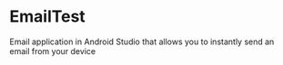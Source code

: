 # EmailTest
Email application in Android Studio that allows you to instantly send an email from your device
